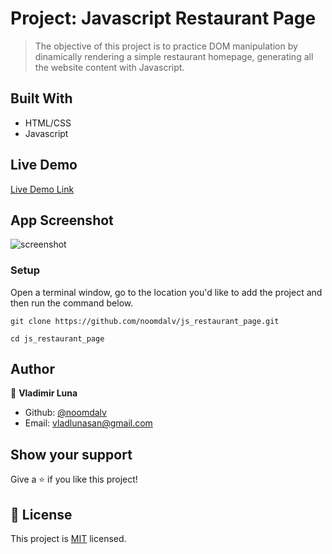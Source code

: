 # Project: Javascript Restaurant Page

> The objective of this project is to practice DOM manipulation by dinamically rendering
 	a simple restaurant homepage, generating all the website content with Javascript.

## Built With

- HTML/CSS
- Javascript

## Live Demo

[Live Demo Link](https://raw.githack.com/noomdalv/js_restaurant_page/development/dist/index.html)

## App Screenshot
![screenshot](https://i.imgur.com/qumadH4.png?1)


### Setup

Open a terminal window, go to the location you'd like to add the project and then run the command below.

```console
git clone https://github.com/noomdalv/js_restaurant_page.git
```

```console
cd js_restaurant_page
```

## Author

👤 **Vladimir Luna**

- Github: [@noomdalv](https://github.com/noomdalv)
- Email: vladlunasan@gmail.com

## Show your support

Give a ⭐️ if you like this project!


## 📝 License

This project is [MIT](lic.url) licensed.
